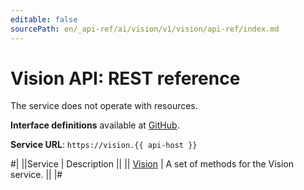 ```yaml
---
editable: false
sourcePath: en/_api-ref/ai/vision/v1/vision/api-ref/index.md
---
```


# Vision API: REST reference

The service does not operate with resources.

**Interface definitions** available at [GitHub](https://github.com/yandex-cloud/cloudapi/tree/master/yandex/cloud/ai/vision/v1).

**Service URL**: `https://vision.{{ api-host }}`

#|
||Service | Description ||
|| [Vision](Vision/index.md) | A set of methods for the Vision service. ||
|#